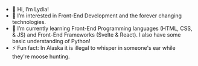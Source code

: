 - 👋 Hi, I’m Lydia!
- 👀 I’m interested in Front-End Development and the forever changing technologies.
- 🌱 I’m currently learning Front-End Programming languages (HTML, CSS, & JS) and Front-End Frameworks (Svelte & React). I also have some basic understanding of Python!
- ⚡ Fun fact: In Alaska it is illegal to whisper in someone's ear while they're moose hunting. 

<!---
llanier15/llanier15 is a ✨ special ✨ repository because its `README.md` (this file) appears on your GitHub profile.
You can click the Preview link to take a look at your changes.
--->
